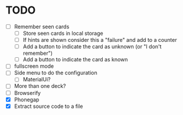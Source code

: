 TODO
====

 - [ ] Remember seen cards
   - [ ] Store seen cards in local storage
   - [ ] If hints are shown consider this a "failure" and add to a counter
   - [ ] Add a button to indicate the card as unknown (or "I don't remember")
   - [ ] Add a button to indicate the card as known
 - [ ] fullscreen mode
 - [ ] Side menu to do the configuration
   - [ ] MaterialUi?
 - [ ] More than one deck?
 - [ ] Browserify
 - [x] Phonegap
 - [x] Extract source code to a file
